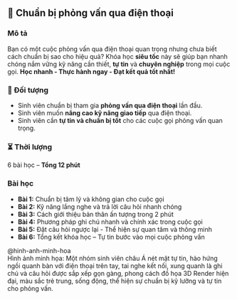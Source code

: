 ## 📌 Chuẩn bị phỏng vấn qua điện thoại

### Mô tả
Bạn có một cuộc phỏng vấn qua điện thoại quan trọng nhưng chưa biết cách chuẩn bị sao cho hiệu quả? Khóa học **siêu tốc** này sẽ giúp bạn nhanh chóng nắm vững kỹ năng cần thiết, **tự tin** và **chuyên nghiệp** trong mọi cuộc gọi. **Học nhanh - Thực hành ngay - Đạt kết quả tốt nhất!**

### 🎯 Đối tượng
- Sinh viên chuẩn bị tham gia **phỏng vấn qua điện thoại** lần đầu.
- Sinh viên muốn **nâng cao kỹ năng giao tiếp** qua điện thoại.
- Sinh viên cần **tự tin và chuẩn bị tốt** cho các cuộc gọi phỏng vấn quan trọng.

### ⏳ Thời lượng
6 bài học – **Tổng 12 phút**

### Bài học
- **Bài 1:** Chuẩn bị tâm lý và không gian cho cuộc gọi
- **Bài 2:** Kỹ năng lắng nghe và trả lời câu hỏi nhanh chóng
- **Bài 3:** Cách giới thiệu bản thân ấn tượng trong 2 phút
- **Bài 4:** Phương pháp ghi chú nhanh và chính xác trong cuộc gọi
- **Bài 5:** Đặt câu hỏi ngược lại - Thể hiện sự quan tâm và thông minh
- **Bài 6:** Tổng kết khóa học – Tự tin bước vào mọi cuộc phỏng vấn

@hinh-anh-minh-hoa  
Hình ảnh minh họa: Một nhóm sinh viên châu Á nét mặt tự tin, hào hứng ngồi quanh bàn với điện thoại trên tay, tai nghe kết nối, xung quanh là ghi chú và câu hỏi được sắp xếp gọn gàng, phong cách đồ họa 3D Render hiện đại, màu sắc trẻ trung, sống động, thể hiện sự chuẩn bị kỹ lưỡng và tự tin cho phỏng vấn.